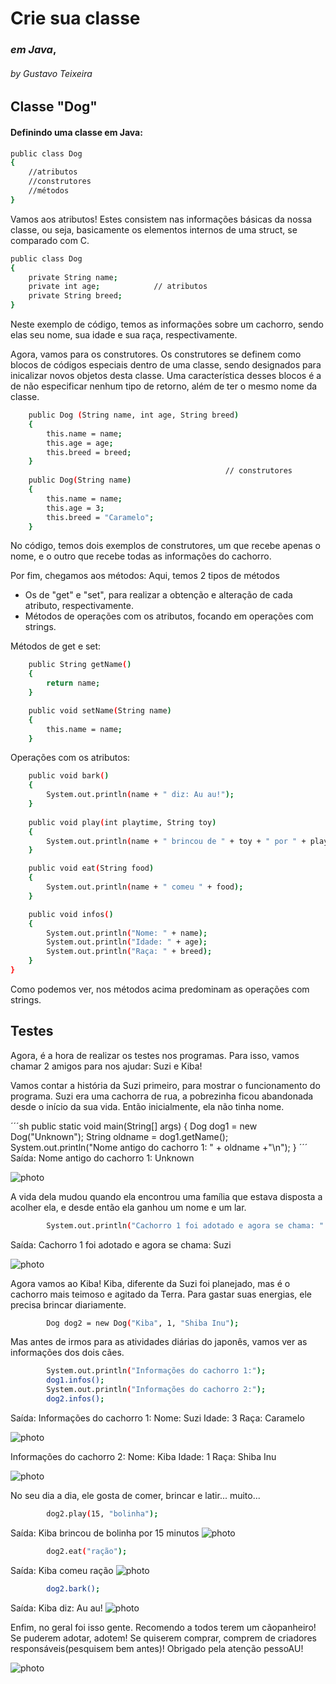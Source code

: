 # Crie sua classe
### _em Java_,
###### by Gustavo Teixeira
## Classe "Dog"
#### Definindo uma classe em Java:

```sh
public class Dog
{
    //atributos
    //construtores
    //métodos
}
```

Vamos aos atributos!
Estes consistem nas informações básicas da nossa classe, ou seja, basicamente os elementos internos de uma struct, se comparado com C.

```sh
public class Dog
{
    private String name;
    private int age;            // atributos
    private String breed;
}
```
Neste exemplo de código, temos as informações sobre um cachorro, sendo elas seu nome, sua idade e sua raça, respectivamente.

Agora, vamos para os construtores.
Os construtores se definem como blocos de códigos especiais dentro de uma classe, sendo designados para inicalizar novos objetos desta classe. Uma característica desses blocos é a de não especificar nenhum tipo de retorno, além de ter o mesmo nome da classe.
```sh
    public Dog (String name, int age, String breed)
    {
        this.name = name;
        this.age = age;
        this.breed = breed;
    }
                                                // construtores
    public Dog(String name)
    {
        this.name = name;
        this.age = 3;
        this.breed = "Caramelo";
    }
```

No código, temos dois exemplos de construtores, um que recebe apenas o nome, e o outro que recebe todas as informações do cachorro.

Por fim, chegamos aos métodos:
Aqui, temos 2 tipos de métodos
 - Os de "get" e "set", para realizar a obtenção e alteração de cada atributo, respectivamente.
 - Métodos de operações com os atributos, focando em operações com strings.
 

Métodos de get e set:

```sh
    public String getName()
    {
        return name;
    }

    public void setName(String name)
    {
        this.name = name;
    }
```
Operações com os atributos:

```sh
    public void bark()    
    {
        System.out.println(name + " diz: Au au!");
    }
                                                                        // métodos
    public void play(int playtime, String toy)
    {
        System.out.println(name + " brincou de " + toy + " por " + playtime + " minutos");
    }

    public void eat(String food)
    {
        System.out.println(name + " comeu " + food);
    }

    public void infos()
    {
        System.out.println("Nome: " + name);
        System.out.println("Idade: " + age);
        System.out.println("Raça: " + breed);
    }
}
```
Como podemos ver, nos métodos acima predominam as operações com strings.


## Testes

Agora, é a hora de realizar os testes nos programas.
Para isso, vamos chamar 2 amigos para nos ajudar: Suzi e Kiba!

Vamos contar a história da Suzi primeiro, para mostrar o funcionamento do programa.
Suzi era uma cachorra de rua, a pobrezinha ficou abandonada desde o início da sua vida.
Então inicialmente, ela não tinha nome.

´´´sh
public static void main(String[] args) 
    {
        Dog dog1 = new Dog("Unknown");
        String oldname = dog1.getName();
        System.out.println("Nome antigo do cachorro 1: " + oldname +"\n");
    }
´´´
Saída: Nome antigo do cachorro 1: Unknown

![photo](https://github.com/elc117/apresentacao-bim2-2024b-guzttx/blob/main/images/suzi%20sad.jpg)

A vida dela mudou quando ela encontrou uma família que estava disposta a acolher ela, e desde então ela ganhou um nome e um lar.

```sh
        System.out.println("Cachorro 1 foi adotado e agora se chama: " + dog1.getName()+"\n");
```
Saída:
Cachorro 1 foi adotado e agora se chama: Suzi

![photo](https://github.com/elc117/apresentacao-bim2-2024b-guzttx/blob/main/images/suzi%20happy.jpg)


Agora vamos ao Kiba!
Kiba, diferente da Suzi foi planejado, mas é o cachorro mais teimoso e agitado da Terra. Para gastar suas energias, ele precisa brincar diariamente.
```sh
        Dog dog2 = new Dog("Kiba", 1, "Shiba Inu");
```
Mas antes de irmos para as atividades diárias do japonês, vamos ver as informações dos dois cães.

```sh
        System.out.println("Informações do cachorro 1:");
        dog1.infos();
        System.out.println("Informações do cachorro 2:");
        dog2.infos();
```
Saída:
Informações do cachorro 1:
Nome: Suzi
Idade: 3
Raça: Caramelo

![photo](https://github.com/elc117/apresentacao-bim2-2024b-guzttx/blob/main/images/suzi%20presentation.jpg)

Informações do cachorro 2:
Nome: Kiba
Idade: 1
Raça: Shiba Inu

![photo](https://github.com/elc117/apresentacao-bim2-2024b-guzttx/blob/main/images/kiba%20presentation.jpg)

No seu dia a dia, ele gosta de comer, brincar e latir... muito...
```sh
        dog2.play(15, "bolinha");
```
Saída: Kiba brincou de bolinha por 15 minutos
![photo](https://github.com/elc117/apresentacao-bim2-2024b-guzttx/blob/main/images/kiba%20ball.jpg)

```sh
        dog2.eat("ração");
```
Saída: Kiba comeu ração
![photo](https://github.com/elc117/apresentacao-bim2-2024b-guzttx/blob/main/images/kiba%20eats.jpg)

```sh
        dog2.bark();
```
Saída: Kiba diz: Au au!
![photo](https://github.com/elc117/apresentacao-bim2-2024b-guzttx/blob/main/images/kiba%20bark.jpg)

Enfim, no geral foi isso gente. Recomendo a todos terem um cãopanheiro!
Se puderem adotar, adotem! Se quiserem comprar, comprem de criadores responsáveis(pesquisem bem antes)!
Obrigado pela atenção pessoAU!

![photo](https://github.com/elc117/apresentacao-bim2-2024b-guzttx/blob/main/images/kiba%20happy.jpg)